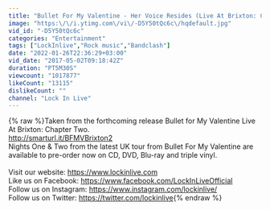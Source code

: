 ```yaml
---
title: "Bullet For My Valentine - Her Voice Resides (Live At Brixton: Chapter Two)"
image: "https:\/\/i.ytimg.com\/vi\/-D5Y50tQc6c\/hqdefault.jpg"
vid_id: "-D5Y50tQc6c"
categories: "Entertainment"
tags: ["LockInlive","Rock music","Bandclash"]
date: "2022-01-26T22:36:29+03:00"
vid_date: "2017-05-02T09:18:42Z"
duration: "PT5M30S"
viewcount: "1017877"
likeCount: "13115"
dislikeCount: ""
channel: "Lock In Live"
---
```

{% raw %}Taken from the forthcoming release Bullet for My Valentine Live At Brixton: Chapter Two. <br /><a rel="nofollow" target="blank" href="http://smarturl.it/BFMVBrixton2">http://smarturl.it/BFMVBrixton2</a><br />Nights One &amp; Two from the latest UK tour from Bullet For My Valentine are available to pre-order now on CD, DVD, Blu-ray and triple vinyl.<br /><br />Visit our website: <a rel="nofollow" target="blank" href="https://www.lockinlive.com">https://www.lockinlive.com</a><br />Like us on Facebook: <a rel="nofollow" target="blank" href="https://www.facebook.com/LockInLiveOfficial">https://www.facebook.com/LockInLiveOfficial</a><br />Follow us on Instagram: <a rel="nofollow" target="blank" href="https://www.instagram.com/lockinlive/">https://www.instagram.com/lockinlive/</a><br />Follow us on Twitter: <a rel="nofollow" target="blank" href="https://twitter.com/lockinlive">https://twitter.com/lockinlive</a>{% endraw %}
